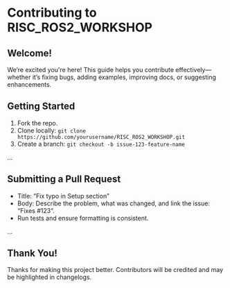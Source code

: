 # Contributing to RISC_ROS2_WORKSHOP

## Welcome!
We’re excited you're here! This guide helps you contribute effectively—whether it’s fixing bugs, adding examples, improving docs, or suggesting enhancements.

## Getting Started
1. Fork the repo.
2. Clone locally: `git clone https://github.com/yourusername/RISC_ROS2_WORKSHOP.git`
3. Create a branch: `git checkout -b issue-123-feature-name`

...

## Submitting a Pull Request
- Title: “Fix typo in Setup section”
- Body: Describe the problem, what was changed, and link the issue: “Fixes #123”.
- Run tests and ensure formatting is consistent.

...

## Thank You!
Thanks for making this project better. Contributors will be credited and may be highlighted in changelogs.
